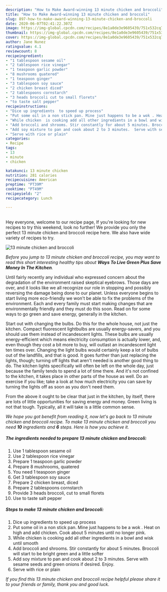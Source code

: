 ```yaml
---
description: "How to Make Award-winning 13 minute chicken and broccoli"
title: "How to Make Award-winning 13 minute chicken and broccoli"
slug: 897-how-to-make-award-winning-13-minute-chicken-and-broccoli
date: 2020-06-07T02:41:22.307Z
image: https://img-global.cpcdn.com/recipes/8e1a0de3e9605439/751x532cq70/13-minute-chicken-and-broccoli-recipe-main-photo.jpg
thumbnail: https://img-global.cpcdn.com/recipes/8e1a0de3e9605439/751x532cq70/13-minute-chicken-and-broccoli-recipe-main-photo.jpg
cover: https://img-global.cpcdn.com/recipes/8e1a0de3e9605439/751x532cq70/13-minute-chicken-and-broccoli-recipe-main-photo.jpg
author: Jane Nunez
ratingvalue: 4.1
reviewcount: 8
recipeingredient:
- "1 tablespoon sesame oil"
- "2 tablespoon rice vinegar"
- "1 teaspoon garlic powder"
- "8 mushrooms quatered"
- "1 teaspoon ginger"
- "3 tablespoon soy sauce"
- "2 chicken breast diced"
- "2 tablespoons cornstarch"
- "3 heads broccoli cut to small florets"
- "to taste salt pepper"
recipeinstructions:
- "Dice up ingredients  to speed up process"
- "Put some oil in a non stick pan. Mine just happens to be a wok . Heat on high and add chicken. Cook about 5 minutes until no longer pink."
- "While chicken  is cooking add all other ingredients in a bowl and wisk until smooth"
- "Add broccoli and shrooms. Stir constantly for about 5 minutes. Broccoli will start to be bright green and a little softer"
- "Add soy mixture to pan and cook about 2 to 3 minutes.  Serve with sesame seeds and green onions if desired. Enjoy."
- "Serve with rice or plain"
categories:
- Recipe
tags:
- 13
- minute
- chicken

katakunci: 13 minute chicken 
nutrition: 281 calories
recipecuisine: American
preptime: "PT39M"
cooktime: "PT49M"
recipeyield: "2"
recipecategory: Lunch

---
```

<br>
Hey everyone, welcome to our recipe page, If you're looking for new recipes to try this weekend, look no further! We provide you only the perfect 13 minute chicken and broccoli recipe here. We also have wide variety of recipes to try.
<br>


![13 minute chicken and broccoli](https://img-global.cpcdn.com/recipes/8e1a0de3e9605439/751x532cq70/13-minute-chicken-and-broccoli-recipe-main-photo.jpg)

<i>Before you jump to 13 minute chicken and broccoli recipe, you may want to read this short interesting healthy tips about 
<strong>Ways To Live Green Plus Save Money In The Kitchen</strong>.</i>
</br>

Until fairly recently any individual who expressed concern about the degradation of the environment raised skeptical eyebrows. Those days are over, and it looks like we all recognize our role in stopping and possibly reversing the damage being done to our planet. Unless everyone begins to start living more eco-friendly we won't be able to fix the problems of the environment. Each and every family must start making changes that are environmentally friendly and they must do this soon. Read on for some ways to go green and save energy, generally in the kitchen.

Start out with changing the bulbs. Do this for the whole house, not just the kitchen. Compact fluorescent lightbulbs are usually energy-savers, and you should use them instead of incandescent lights. These bulbs are usually energy-efficient which means electricity consumption is actually lower, and, even though they cost a bit more to buy, will outlast an incandescent light ten times over. Changing the light bulbs would certainly keep a lot of bulbs out of the landfills, and that is good. It goes further than just replacing the lights, though; turning off lights that aren't needed is another good thing to do. The kitchen lights specifically will often be left on the whole day, just because the family tends to spend a lot of time there. And it's not confined to the kitchen, it takes place in other parts of the house as well. Do an exercise if you like; take a look at how much electricity you can save by turning the lights off as soon as you don't need them.

From the above it ought to be clear that just in the kitchen, by itself, there are lots of little opportunities for saving energy and money. Green living is not that tough. Typically, all it will take is a little common sense.


<i>We hope you got benefit from reading it, now let's go back to 13 minute chicken and broccoli recipe. To make 13 minute chicken and broccoli you need <strong>10</strong> ingredients and <strong>6</strong> steps. Here is how you achieve it.
</i>

##### The ingredients needed to prepare 13 minute chicken and broccoli:

1. Use 1 tablespoon sesame oil
1. Use 2 tablespoon rice vinegar
1. Prepare 1 teaspoon garlic powder
1. Prepare 8 mushrooms, quatered
1. You need 1 teaspoon ginger
1. Get 3 tablespoon soy sauce
1. Prepare 2 chicken breast, diced
1. Prepare 2 tablespoons cornstarch
1. Provide 3 heads broccoli, cut to small florets
1. Use to taste salt pepper


##### Steps to make 13 minute chicken and broccoli:

1. Dice up ingredients  to speed up process
1. Put some oil in a non stick pan. Mine just happens to be a wok . Heat on high and add chicken. Cook about 5 minutes until no longer pink.
1. While chicken  is cooking add all other ingredients in a bowl and wisk until smooth
1. Add broccoli and shrooms. Stir constantly for about 5 minutes. Broccoli will start to be bright green and a little softer
1. Add soy mixture to pan and cook about 2 to 3 minutes.  Serve with sesame seeds and green onions if desired. Enjoy.
1. Serve with rice or plain


<i>If you find this 13 minute chicken and broccoli recipe helpful please share it to your friends or family, thank you and good luck.</i>
